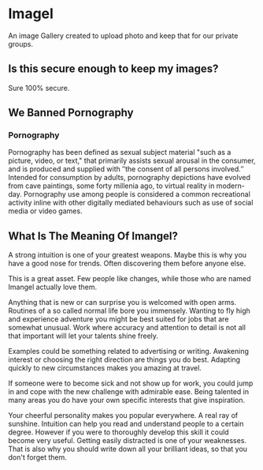 # Imagel

An image Gallery created to upload photo and keep that for our private groups.


## Is this secure enough to keep my images?

Sure 100% secure.


## We Banned Pornography
### Pornography
Pornography has been defined as sexual subject material "such as a picture, video, or text,"
that primarily assists sexual arousal in the consumer, and is produced and supplied with 
″the consent of all persons involved.″ Intended for consumption by adults, pornography 
depictions have evolved from cave paintings, some forty millenia ago, to virtual reality 
in modern-day. Pornography use among people is considered a common recreational activity 
inline with other digitally mediated behaviours such as use of social media or video games.


## What Is The Meaning Of Imangel?
A strong intuition is one of your greatest weapons. 
Maybe this is why you have a good nose for trends. 
Often discovering them before anyone else.

This is a great asset. Few people like changes, 
while those who are named Imangel actually love them.

Anything that is new or can surprise you is welcomed with open arms. 
Routines of a so called normal life bore you immensely. 
Wanting to fly high and experience adventure you 
might be best suited for jobs that are somewhat unusual.
Work where accuracy and attention to detail is not all 
that important will let your talents shine freely.

Examples could be something related to advertising or writing. 
Awakening interest or choosing the right direction are things you do best. 
Adapting quickly to new circumstances makes you amazing at travel.

If someone were to become sick and not show up for work, you could 
jump in and cope with the new challenge with admirable ease. 
Being talented in many areas you do have your own specific interests that give inspiration.

Your cheerful personality makes you popular everywhere. 
A real ray of sunshine. Intuition can help you read 
and understand people to a certain degree. However 
if you were to thoroughly develop this skill it could become very useful. 
Getting easily distracted is one of your weaknesses. 
That is also why you should write down all your brilliant ideas,
so that you don't forget them.
